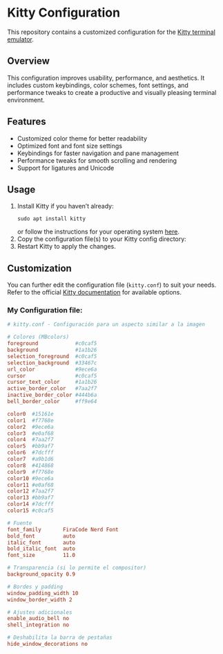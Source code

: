 <!DOCTYPE html>
<html lang="en">
<head>
  <meta charset="UTF-8">
  <meta name="viewport" content="width=device-width, initial-scale=1.0">
</head>
<body>
  <h1>Kitty Configuration</h1>

  <p>
    This repository contains a customized configuration for the 
    <a href="https://sw.kovidgoyal.net/kitty/" target="_blank">Kitty terminal emulator</a>.
  </p>

  <h2>Overview</h2>
  <p>
    This configuration improves usability, performance, and aesthetics.
    It includes custom keybindings, color schemes, font settings, and performance tweaks
    to create a productive and visually pleasing terminal environment.
  </p>

  <h2>Features</h2>
  <ul>
    <li>Customized color theme for better readability</li>
    <li>Optimized font and font size settings</li>
    <li>Keybindings for faster navigation and pane management</li>
    <li>Performance tweaks for smooth scrolling and rendering</li>
    <li>Support for ligatures and Unicode</li>
  </ul>

  <h2>Usage</h2>
  <ol>
    <li>
      Install Kitty if you haven’t already:
      <pre><code>sudo apt install kitty</code></pre>
      or follow the instructions for your operating system 
      <a href="https://sw.kovidgoyal.net/kitty/binary/">here</a>.
    </li>
    <li>
      Copy the configuration file(s) to your Kitty config directory:
    </li>
    <li>Restart Kitty to apply the changes.</li>
  </ol>

  <h2>Customization</h2>
  <p>
    You can further edit the configuration file (<code>kitty.conf</code>) to suit your needs. 
    Refer to the official <a href="https://sw.kovidgoyal.net/kitty/conf.html">Kitty documentation</a> 
    for available options.
  </p>
  <h3>My Configuration file: </h3>

```conf
# kitty.conf - Configuración para un aspecto similar a la imagen

# Colores (MBcolors)
foreground            #c0caf5
background            #1a1b26
selection_foreground  #c0caf5
selection_background  #33467c
url_color             #9ece6a
cursor                #c0caf5
cursor_text_color     #1a1b26
active_border_color   #7aa2f7
inactive_border_color #444b6a
bell_border_color     #ff9e64

color0  #15161e
color1  #f7768e
color2  #9ece6a
color3  #e0af68
color4  #7aa2f7
color5  #bb9af7
color6  #7dcfff
color7  #a9b1d6
color8  #414868
color9  #f7768e
color10 #9ece6a
color11 #e0af68
color12 #7aa2f7
color13 #bb9af7
color14 #7dcfff
color15 #c0caf5

# Fuente
font_family       FiraCode Nerd Font
bold_font         auto
italic_font       auto
bold_italic_font  auto
font_size         11.0

# Transparencia (si lo permite el compositor)
background_opacity 0.9

# Bordes y padding
window_padding_width 10
window_border_width 2

# Ajustes adicionales
enable_audio_bell no
shell_integration no

# Deshabilita la barra de pestañas
hide_window_decorations no
```

</body>
</html>
